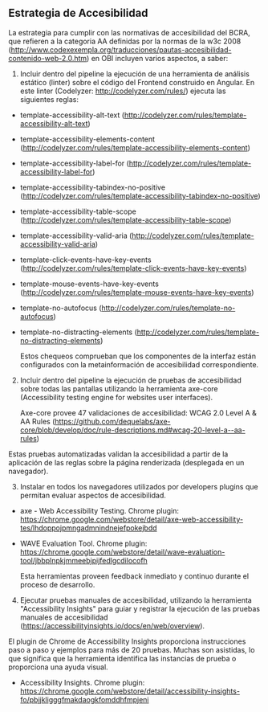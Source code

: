 ## Estrategia de Accesibilidad

La estrategia para cumplir con las normativas de accesibilidad del BCRA, que refieren a la categoria AA definidas por la normas de la w3c 2008 (http://www.codexexempla.org/traducciones/pautas-accesibilidad-contenido-web-2.0.htm) en OBI incluyen varios aspectos, a saber:

1. Incluir dentro del pipeline la ejecución de una herramienta de análisis estático (linter) sobre el código del Frontend construido en Angular. En este linter (Codelyzer: http://codelyzer.com/rules/) ejecuta las siguientes reglas:

* template-accessibility-alt-text (http://codelyzer.com/rules/template-accessibility-alt-text)
* template-accessibility-elements-content (http://codelyzer.com/rules/template-accessibility-elements-content)
* template-accessibility-label-for (http://codelyzer.com/rules/template-accessibility-label-for)
* template-accessibility-tabindex-no-positive (http://codelyzer.com/rules/template-accessibility-tabindex-no-positive)
* template-accessibility-table-scope (http://codelyzer.com/rules/template-accessibility-table-scope)
* template-accessibility-valid-aria (http://codelyzer.com/rules/template-accessibility-valid-aria)
* template-click-events-have-key-events (http://codelyzer.com/rules/template-click-events-have-key-events)
* template-mouse-events-have-key-events (http://codelyzer.com/rules/template-mouse-events-have-key-events)
* template-no-autofocus (http://codelyzer.com/rules/template-no-autofocus)
* template-no-distracting-elements (http://codelyzer.com/rules/template-no-distracting-elements)

  Estos chequeos comprueban que los componentes de la interfaz están configurados con la metainformación de accesibilidad correspondiente.

2. Incluir dentro del pipeline la ejecución de pruebas de accesibilidad sobre todas las pantallas utilizando la herramienta axe-core (Accessibility testing engine for websites user interfaces).
	
	Axe-core provee 47 validaciones de accesibilidad: WCAG 2.0 Level A & AA Rules (https://github.com/dequelabs/axe-core/blob/develop/doc/rule-descriptions.md#wcag-20-level-a--aa-rules)


  Estas pruebas automatizadas validan la accesibilidad a partir de la aplicación de las reglas sobre la página renderizada (desplegada en un navegador).

3. Instalar en todos los navegadores utilizados por developers plugins que permitan evaluar aspectos de accesibilidad.

* axe - Web Accessibility Testing. Chrome plugin: https://chrome.google.com/webstore/detail/axe-web-accessibility-tes/lhdoppojpmngadmnindnejefpokejbdd

* WAVE Evaluation Tool. Chrome plugin: https://chrome.google.com/webstore/detail/wave-evaluation-tool/jbbplnpkjmmeebjpijfedlgcdilocofh

  Esta herramientas proveen feedback inmediato y continuo durante el proceso de desarrollo.

4. Ejecutar pruebas manuales de accesibilidad, utilizando la herramienta "Accessibility Insights" para guiar y registrar la ejecución de las pruebas manuales de accesibilidad (https://accessibilityinsights.io/docs/en/web/overview).

  El plugin de Chrome de Accessibility Insights proporciona instrucciones paso a paso y ejemplos para más de 20 pruebas. Muchas son asistidas, lo que significa que la herramienta identifica las instancias de prueba o proporciona una ayuda visual.

* Accessibility Insights. Chrome plugin: https://chrome.google.com/webstore/detail/accessibility-insights-fo/pbjjkligggfmakdaogkfomddhfmpjeni




